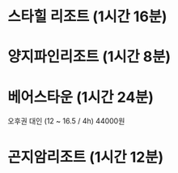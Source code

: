# 스타힐 리조트 (1시간 16분)


# 양지파인리조트 (1시간 8분)




# 베어스타운 (1시간 24분)

오후권 대인 (12 ~ 16.5 / 4h)    44000원


# 곤지암리조트 (1시간 12분)
